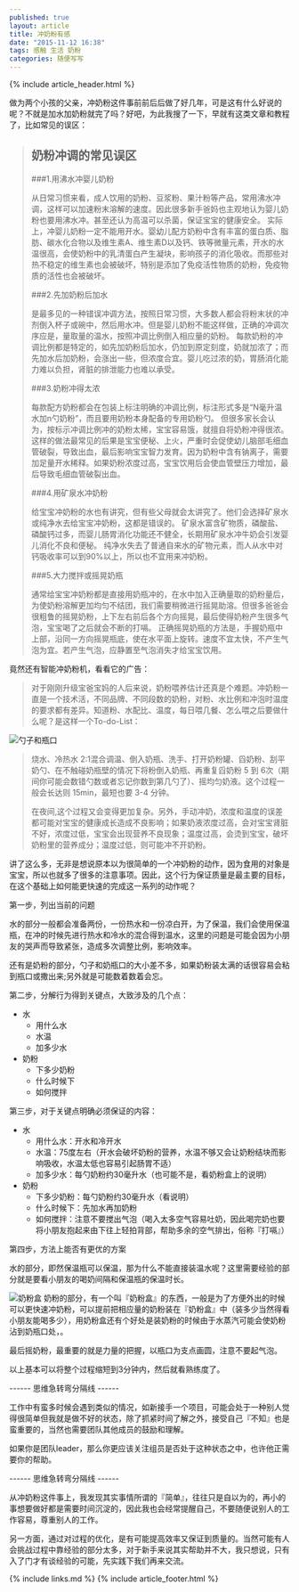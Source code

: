 ```yaml
---
published: true
layout: article
title: 冲奶粉有感
date: "2015-11-12 16:38"
tags: 感触 生活 奶粉
categories: 随便写写
---
```




{% include article_header.html %}

做为两个小孩的父亲，冲奶粉这件事前前后后做了好几年，可是这有什么好说的呢？不就是加水加奶粉就完了吗？好吧，为此我搜了一下，早就有这类文章和教程了，比如常见的误区：

> ## 奶粉冲调的常见误区
>
> ###1.用沸水冲婴儿奶粉
>
> 从日常习惯来看，成人饮用的奶粉、豆浆粉、果汁粉等产品，常用沸水冲调，这样可以加速粉末溶解的速度。因此很多新手爸妈也主观地认为婴儿奶粉也要用沸水冲。甚至还认为高温可以杀菌，保证宝宝的健康安全。
> 实际上，冲婴儿奶粉一定不能用开水。婴幼儿配方奶粉中含有丰富的蛋白质、脂肪、碳水化合物以及维生素A、维生素D以及钙、铁等微量元素，开水的水温很高，会使奶粉中的乳清蛋白产生凝块，影响孩子的消化吸收。而那些对热不稳定的维生素也会被破坏，特别是添加了免疫活性物质的奶粉，免疫物质的活性也会被破坏。
>
> ###2.先加奶粉后加水
>
> 是最多见的一种错误冲调方法，按照日常习惯，大多数人都会将粉末状的冲剂倒入杯子或碗中，然后用水冲。但是婴儿奶粉不能这样做，正确的冲调次序应是，量取量的温水，按照冲调比例倒入相应量的奶粉。
> 每款奶粉的冲调比例都是特定的，如先加奶粉后加水，仍加到原定刻度，奶就加浓了；而先加水后加奶粉，会涨出一些，但浓度合宜。婴儿吃过浓的奶，胃肠消化能力难以负担，肾脏的排泄能力也难以承受。
>
> ###3.奶粉冲得太浓
>
> 每款配方奶粉都会在包装上标注明确的冲调比例，标注形式多是“N毫升温水加n勺奶粉”，而且要用奶粉本身配备的专用奶粉勺。
> 但很多家长会认为，按标示冲调比例冲的奶粉太稀，宝宝容易饿，就擅自将奶粉冲得很浓。这样的做法最常见的后果是宝宝便秘、上火，严重时会促使幼儿脑部毛细血管破裂，导致出血，最后影响宝宝智力发育。因为奶粉中含有钠离子，需要加足量开水稀释。如果奶粉浓度过高，宝宝饮用后会使血管壁压力增加，最后导致毛细血管破裂出血。
>
> ###4.用矿泉水冲奶粉
>
> 给宝宝冲奶粉的水也有讲究，但有些父母就会太讲究了。他们会选择矿泉水或纯净水去给宝宝冲奶粉，这都是错误的。
> 矿泉水富含矿物质，磷酸盐、磷酸钙过多，而婴儿肠胃消化功能还不健全，长期用矿泉水冲牛奶会引发婴儿消化不良和便秘。
> 纯净水失去了普通自来水的矿物元素，而人从水中对钙吸收率可以到90%以上，所以也不宜用来冲奶粉。
>
> ###5.大力搅拌或摇晃奶瓶
>
> 通常给宝宝冲奶粉都是直接用奶瓶冲的，在水中加入正确量取的奶粉量后，为使奶粉溶解更加均匀不结团，我们需要稍微进行摇晃助溶。但很多爸爸会很粗鲁的摇晃奶粉，上下左右前后各个方向摇晃，最后使得奶粉产生很多气泡，宝宝喝了之后就会不断的打嗝。
> 正确摇晃奶瓶的方法是，手握奶瓶中上部，沿同一方向摇晃瓶底，使在水平面上旋转。速度不宜太快，不产生气泡为宜。若产生气泡，应静置至气泡消失才给宝宝饮用。
 
竟然还有智能冲奶粉机，看看它的广告：

> 对于刚刚升级宝爸宝妈的人后来说，奶粉喂养估计还真是个难题。冲奶粉一直是一个技术活，不同品牌、不同段数的奶粉，对粉、水比例和冲泡时温度的要求都有差异。知道粉、水配比、温度，每日喂几餐、怎么喂之后要做什么呢？是这样一个To-do-List：
>
![勺子和瓶口][1]
> 烧水、冷热水 2:1混合调温、倒入奶瓶、洗手、打开奶粉罐、舀奶粉、刮平奶勺、在不触碰奶瓶壁的情况下将粉倒入奶瓶、再重复舀奶粉 5 到 6次（期间你可能会数错勺数或者忘记你数到第几勺了）、摇均匀奶液。这个过程一般会长达则 15min，最短也要 3-4 分钟。
>
> 在夜间,这个过程又会变得更加复杂。另外，手动冲奶，浓度和温度的误差都可能对宝宝的健康成长造成不良影响；如果奶液浓度过高，会对宝宝肾脏不好，浓度过低，宝宝会出现营养不良现象；温度过高，会烫到宝宝，破坏奶粉里的营养成分；温度过低，则可能冲不开奶粉。

讲了这么多，无非是想说原本以为很简单的一个冲奶粉的动作，因为食用的对象是宝宝，所以也就多了很多的注意事项。因此，这个行为保证质量是最主要的目标，在这个基础上如何能更快速的完成这一系列的动作呢？

第一步，列出当前的问题

水的部分一般都会准备两份，一份热水和一份凉白开，为了保温，我们会使用保温瓶，在冲的时候先进行热水和冷水的混合得到温水，这里的问题是可能会因为小朋友的哭声而导致紧张，造成多次调整比例，影响效率。

还有是奶粉的部分，勺子和奶瓶口的大小差不多，如果奶粉装太满的话很容易会粘到瓶口或撒出来;另外就是可能数着数着会忘。

第二步，分解行为得到关键点，大致涉及的几个点：

 - 水
    - 用什么水
    - 水温
    - 加多少水
 - 奶粉
    - 下多少奶粉
    - 什么时候下
    - 如何搅拌

第三步，对于关键点明确必须保证的内容：

 - 水
    - 用什么水：开水和冷开水
    - 水温：75度左右（开水会破坏奶粉的营养，水温不够又会让奶粉结块而影响吸收，水温太低也容易引起肠胃不适）
    - 加多少水：每勺奶粉约30毫升水（也可能不是，看奶粉盒上的说明）
 - 奶粉
    - 下多少奶粉：每勺奶粉约30毫升水（看说明）
    - 什么时候下：先加水再加奶粉
    - 如何搅拌：注意不要搅出气泡（喝入太多空气容易吐奶，因此喝完奶也要将小朋友抱起来由下往上轻拍背部，帮助多余的空气排出，俗称『打嗝』）

第四步，方法上能否有更优的方案

水的部分，即然保温瓶可以保温，那为什么不能直接装温水呢？这里需要经验的部分就是要看小朋友的喝奶间隔和保温瓶的保温时长。

![奶粉盒][3]
奶粉的部分，有一个叫『奶粉盒』的东西，一般是为了方便外出的时候可以更快速冲奶粉，可以提前把相应量的奶粉装在『奶粉盒』中（装多少当然得看小朋友能喝多少），用奶粉盒还有个好处是装奶粉的时候由于水蒸汽可能会使奶粉沾到奶瓶口处，。

最后摇奶粉，最重要的就是力量的把握，以瓶口为支点画圆，注意不要起气泡。

以上基本可以将整个过程缩短到3分钟内，然后就看熟练度了。

------ 思维急转弯分隔线 ------

工作中有蛮多时候会遇到类似的情况，如新接手一个项目，可能会处于一种别人觉得很简单但我就是做不好的状态，除了抓紧时间了解之外，接受自己『不知』也是蛮重要的，当然也需要团队其他成员的鼓励和理解。

如果你是团队leader，那么你更应该关注组员是否处于这种状态之中，也许他正需要你的帮助。

------ 思维急转弯分隔线 ------

从冲奶粉这件事上，我发现其实事情所谓的『简单』，往往只是自以为的，再小的事想要做好都是需要时间沉淀的，因此我也会经常提醒自己，不要随便说别人的工作容易，尊重别人的工作。

另一方面，通过对过程的优化，是有可能提高效率又保证到质量的。当然可能有人会挑战过程中靠经验的部分太多，对于新手来说其实帮助并不大，我只想说，只有入了门才有谈经验的可能，先实践下我们再来交流。

  [1]: http://baby.kangq.com/data/upload/keditor/image/20150717/20150717131151_15204.jpg
  [3]: http://www.duoenbao.com/home/upload/images/20120702/T2o2xmXapMXXXXXXXX_!!580856234.jpg
  
{% include links.md %}
{% include article_footer.html %}
